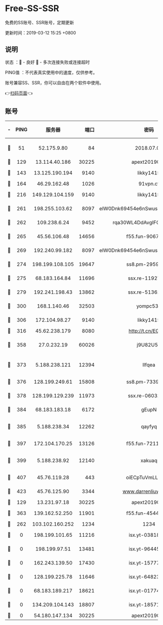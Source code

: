 # Free-SS-SSR

免费的SS账号、SSR账号，定期更新

更新时间：2019-03-12 15:25 +0800

## 说明

状态     ：🙂 - 良好 🙁 - 多次连接失败或连接超时

PING值   ：不代表真实使用中的速度，仅供参考。

账号兼容SS、SSR，你可以自由在两个软件中使用。

👉[扫码页面](https://liesauer.github.io/Free-SS-SSR/)👈

## 账号

|-|PING|服务器|端口|密码|加密方式|区域|
|:----:|:----:|:-----:|-----:|:----:|:----:|:----:|
|🙂|51|52.175.9.80|84|2018.07.07|chacha20-ietf-poly1305|HK|
|🙂|129|13.114.40.186|30225|apext2019006|chacha20|JP|
|🙂|143|13.125.190.194|9140|likky1415|aes-256-cfb|KR|
|🙂|164|46.29.162.48|1026|91vpn.cf|rc4-md5|RU|
|🙂|216|149.129.104.159|9140|likky1415|aes-256-cfb|HK|
|🙂|261|198.255.103.62|8097|eIW0Dnk69454e6nSwuspv9DmS201tQ0D|aes-256-cfb|US|
|🙂|262|109.238.6.24|9452|rqa30WL4DdAvgIFG6Fs3znzTa|aes-256-cfb|FR|
|🙂|265|45.56.106.48|14656|f55.fun-90673121|aes-256-cfb|US|
|🙂|269|192.240.99.182|8097|eIW0Dnk69454e6nSwuspv9DmS201tQ0D|aes-256-cfb|US|
|🙂|274|198.199.108.105|19647|ss8.pm-29593993|aes-256-cfb|US|
|🙂|275|68.183.164.84|11696|ssx.re-11927481|aes-256-cfb|US|
|🙂|279|192.241.198.43|13862|ssx.re-51362067|aes-256-cfb|US|
|🙂|300|168.1.140.46|32503|yompc535|aes-256-cfb|AU|
|🙂|306|172.104.98.27|9140|likky1415|aes-256-cfb|JP|
|🙂|316|45.62.238.179|8080|http://t.cn/EGJIyrl|rc4-md5|CA|
|🙂|358|27.0.232.19|60026|j9U82U53|xchacha20-ietf-poly1305|HK|
|🙂|373|5.188.238.121|12394|llfqea|chacha20-ietf-poly1305|BR|
|🙂|376|128.199.249.61|15808|ss8.pm-73399565|aes-256-cfb|SG|
|🙂|378|128.199.129.239|11973|ssx.re-06032679|aes-256-cfb|SG|
|🙂|384|68.183.183.18|6172|gEupN|aes-256-cfb|SG|
|🙂|385|5.188.238.34|12262|qayfyq|chacha20-ietf-poly1305|BR|
|🙂|397|172.104.170.25|13126|f55.fun-72116969|aes-256-cfb|SG|
|🙂|399|5.188.238.92|12140|xakuaq|chacha20-ietf-poly1305|BR|
|🙂|407|45.76.119.28|443|oiECpTuVmLLxk4Ts|aes-256-cfb|AU|
|🙂|423|45.76.125.90|3344|www.darrenliuwei.com|aes-256-cfb|AU|
|🙂|129|13.231.97.18|30225|apext2019006|chacha20|JP|
|🙂|363|139.162.52.250|11901|f55.fun-45440125|aes-256-cfb|SG|
|🙁|262|103.102.160.252|1234|1234|rc4-md5|JP|
|🙁|0|198.199.101.65|11216|isx.yt-03818294|aes-256-cfb|US|
|🙁|0|198.199.97.51|13481|isx.yt-96445521|aes-256-cfb|US|
|🙁|0|162.243.139.50|17430|isx.yt-15777676|aes-256-cfb|US|
|🙁|0|128.199.225.78|11646|isx.yt-64823224|aes-256-cfb|SG|
|🙁|0|68.183.189.217|18621|isx.yt-01774283|aes-256-cfb|SG|
|🙁|0|134.209.104.143|18807|isx.yt-18571231|aes-256-cfb|SG|
|🙁|0|54.180.147.134|30225|apext2019006|chacha20|KR|
